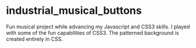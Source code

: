 # industrial_musical_buttons
Fun musical project while advancing my Javascript and CSS3 skills. I played with some of the fun capabilities of CSS3. The patterned background is created entirely in CSS.


